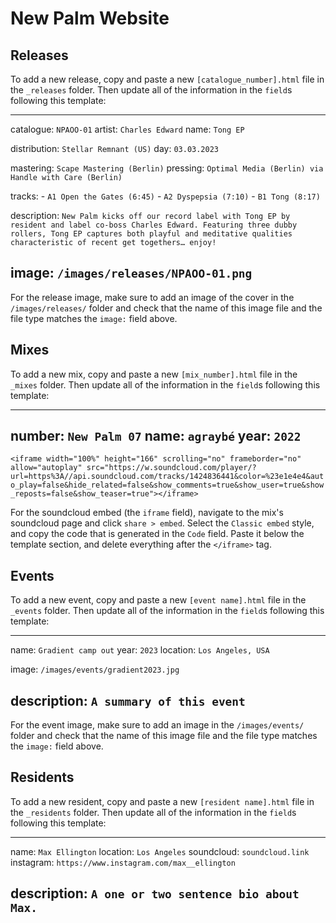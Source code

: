 # New Palm Website

## Releases

To add a new release, copy and paste a new `[catalogue_number].html` file in the `_releases` folder.
Then update all of the information in the `field`s following this template:

---
catalogue: `NPAOO-01`
artist: `Charles Edward`
name: `Tong EP`

distribution: `Stellar Remnant (US)`
day: `03.03.2023`

mastering: `Scape Mastering (Berlin)`
pressing: `Optimal Media (Berlin) via Handle with Care (Berlin)`

tracks:
    - `A1 Open the Gates (6:45)`
    - `A2 Dyspepsia (7:10)`
    - `B1 Tong (8:17)`

description: `New Palm kicks off our record label with Tong EP by resident and label co-boss Charles Edward. Featuring three dubby rollers, Tong EP captures both playful and meditative qualities characteristic of recent get togethers… enjoy!`

image: `/images/releases/NPAOO-01.png`
---

For the release image, make sure to add an image of the cover in the `/images/releases/` folder and check that the name of this image file and the file type matches the `image:` field above.

## Mixes

To add a new mix, copy and paste a new `[mix_number].html` file in the `_mixes` folder.
Then update all of the information in the `field`s following this template:

---
number: `New Palm 07`
name: `agraybé`
year: `2022`
---

`<iframe width="100%" height="166" scrolling="no" frameborder="no" allow="autoplay" src="https://w.soundcloud.com/player/?url=https%3A//api.soundcloud.com/tracks/1424836441&color=%23e1e4e4&auto_play=false&hide_related=false&show_comments=true&show_user=true&show_reposts=false&show_teaser=true"></iframe>`


For the soundcloud embed (the `iframe` field), navigate to the mix's soundcloud page and click `share > embed`. Select the `Classic embed` style, and copy the code that is generated in the `Code` field. Paste it below the template section, and delete everything after the `</iframe>` tag.

## Events

To add a new event, copy and paste a new `[event name].html` file in the `_events` folder.
Then update all of the information in the `field`s following this template:

---
name: `Gradient camp out`
year: `2023`
location: `Los Angeles, USA`

image: `/images/events/gradient2023.jpg`

description: `A summary of this event`
---

For the event image, make sure to add an image in the `/images/events/` folder and check that the name of this image file and the file type matches the `image:` field above.

## Residents

To add a new resident, copy and paste a new `[resident name].html` file in the `_residents` folder.
Then update all of the information in the `field`s following this template:

---
name: `Max Ellington`
location: `Los Angeles`
soundcloud: `soundcloud.link`
instagram: `https://www.instagram.com/max__ellington`

description: `A one or two sentence bio about Max. `
---

